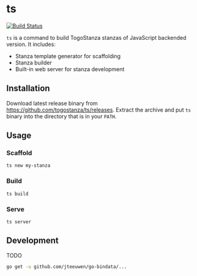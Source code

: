 # ts
 [![Build Status](https://travis-ci.org/togostanza/ts.svg?branch=master)](https://travis-ci.org/togostanza/ts)


`ts` is a command to build TogoStanza stanzas of JavaScript backended version. It includes:

* Stanza template generator for scaffolding
* Stanza builder
* Built-in web server for stanza development

## Installation

Download latest release binary from https://github.com/togostanza/ts/releases. Extract the archive and put `ts` binary into the directory that is in your `PATH`.

## Usage

### Scaffold

```
ts new my-stanza
```


### Build

```
ts build
```

### Serve

```
ts server
```

## Development

TODO

```sh
go get -u github.com/jteeuwen/go-bindata/...
```
